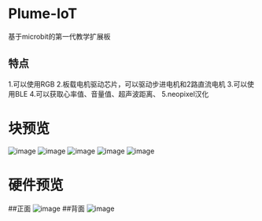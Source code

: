 # Plume-IoT
基于microbit的第一代教学扩展板

## 特点
1.可以使用RGB
2.板载电机驱动芯片，可以驱动步进电机和2路直流电机
3.可以使用BLE
4.可以获取心率值、音量值、超声波距离、
5.neopixel汉化

# 块预览
![image](http://wx3.sinaimg.cn/mw690/0079sDrtgy1frehcn6vuwj30ed0at3yn.jpg)
![image](http://wx3.sinaimg.cn/mw690/0079sDrtgy1frehcqzdkpj30e60f00sv.jpg)
![image](http://wx2.sinaimg.cn/mw690/0079sDrtgy1frehcusma9j30e309zt8l.jpg)
![image](http://wx1.sinaimg.cn/mw690/0079sDrtgy1frehd0cmovj30g50f5jry.jpg)
![image](http://wx4.sinaimg.cn/mw690/0079sDrtgy1frehd2imvdj30de0eywf0.jpg)

# 硬件预览

##正面
![image](http://wx1.sinaimg.cn/mw690/0079sDrtgy1frehs8zb0dj31kw23vnpd.jpg)
##背面
![image](http://wx1.sinaimg.cn/mw690/0079sDrtly9frei160ildj30j60ee40i.jpg)

